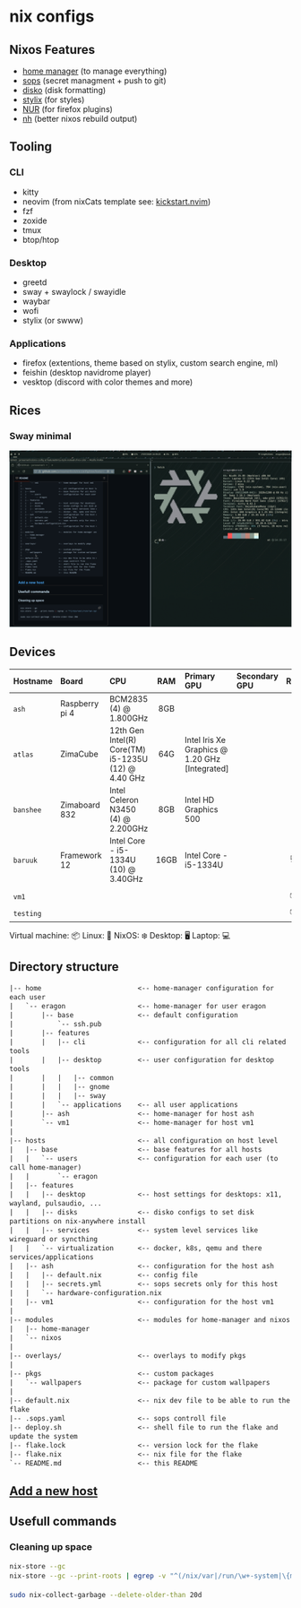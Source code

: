 # nix configs

## Nixos Features

- [home manager](https://github.com/nix-community/home-manager) (to manage everything)
- [sops](https://github.com/Mic92/sops-nix) (secret managment + push to git)
- [disko](https://github.com/nix-community/disko/) (disk formatting)
- [stylix](https://github.com/nix-community/stylix) (for styles)
- [NUR](https://github.com/nix-community/NUR) (for firefox plugins)
- [nh](https://github.com/nix-community/nh) (better nixos rebuild output)

## Tooling


### CLI

- kitty
- neovim (from nixCats template see: [kickstart.nvim](https://github.com/jarneamerlinck/kickstart.nvim))
- fzf
- zoxide
- tmux
- btop/htop

### Desktop

- greetd
- sway + swaylock / swayidle
- waybar
- wofi
- stylix (or swww)

### Applications

- firefox (extentions, theme based on stylix, custom search engine, ml)
- feishin (desktop navidrome player)
- vesktop (discord with color themes and more)

## Rices

### Sway minimal

![sway minimal](./docs/images/sway-minimal.png)



## Devices

| Hostname  | Board          | CPU                                                 |  RAM  | Primary GPU                                    | Secondary GPU | Role  |  OS   | State |
| :-------- | :------------- | :-------------------------------------------------- | :---: | :--------------------------------------------- | :------------ | :---: | :---: | :---: |
| `ash`     | Raspberry pi 4 | BCM2835 (4) @ 1.800GHz                              |  8GB  |                                                |               |   🖥️   |   ❄️   |   ✅   |
| `atlas`   | ZimaCube       | 12th Gen Intel(R) Core(TM) i5-1235U (12) @ 4.40 GHz |  64G  | Intel Iris Xe Graphics @ 1.20 GHz [Integrated] |               |   🖥️   |   ❄️   |   ✅   |
| `banshee` | Zimaboard 832  | Intel Celeron N3450 (4) @ 2.200GHz                  |  8GB  | Intel HD Graphics 500                          |               |   🖥️   |   ❄️   |   ✅   |
| `baruuk`  | Framework 12   | Intel Core - i5-1334U (10) @ 3.40GHz                | 16GB  | Intel Core - i5-1334U                          |               |   💻️   |   ❄️   |   ✅   |
|           |
| `vm1`     |                |                                                     |       |                                                |               |   📦   |   ❄️   |   ✅   |
| `testing` |                |                                                     |       |                                                |               |   📦   |   ❄️   |   ✅   |


Virtual machine: 📦
Linux: 🐧
NixOS: ❄️
Desktop: 🖥️
Laptop: 💻️

## Directory structure

```
|-- home                        <-- home-manager configuration for each user
|   `-- eragon                  <-- home-manager for user eragon
|       |-- base                <-- default configuration
|           `-- ssh.pub
|       |-- features
|       |   |-- cli             <-- configuration for all cli related tools
|       |   |-- desktop         <-- user configuration for desktop tools
|       |   |   |-- common
|       |   |   |-- gnome
|       |   |   |-- sway
|       |   `-- applications    <-- all user applications
|       |-- ash                 <-- home-manager for host ash
|       `-- vm1                 <-- home-manager for host vm1
|
|-- hosts                       <-- all configuration on host level
|   |-- base                    <-- base features for all hosts
|   |   `-- users               <-- configuration for each user (to call home-manager)
|   |       `-- eragon
|   |-- features
|   |   |-- desktop             <-- host settings for desktops: x11, wayland, pulsaudio, ...
|   |   |-- disks               <-- disko configs to set disk partitions on nix-anywhere install
|   |   |-- services            <-- system level services like wireguard or syncthing
|   |   `-- virtualization      <-- docker, k8s, qemu and there services/applications
|   |-- ash                     <-- configuration for the host ash
|   |   |-- default.nix         <-- config file
|   |   |-- secrets.yml         <-- sops secrets only for this host
|   |   `-- hardware-configuration.nix
|   |-- vm1                     <-- configuration for the host vm1
|
|-- modules                     <-- modules for home-manager and nixos
|   |-- home-manager
|   `-- nixos
|
|-- overlays/                   <-- overlays to modify pkgs
|
|-- pkgs                        <-- custom packages
|   `-- wallpapers              <-- package for custom wallpapers
|
|-- default.nix                 <-- nix dev file to be able to run the flake
|-- .sops.yaml                  <-- sops controll file
|-- deploy.sh                   <-- shell file to run the flake and update the system
|-- flake.lock                  <-- version lock for the flake
|-- flake.nix                   <-- nix file for the flake
`-- README.md                   <-- this README
```

## [Add a new host](./docs/host.md)

## Usefull commands

### Cleaning up space

```bash
nix-store --gc
nix-store --gc --print-roots | egrep -v "^(/nix/var|/run/\w+-system|\{memory|/proc)"

sudo nix-collect-garbage --delete-older-than 20d
```
